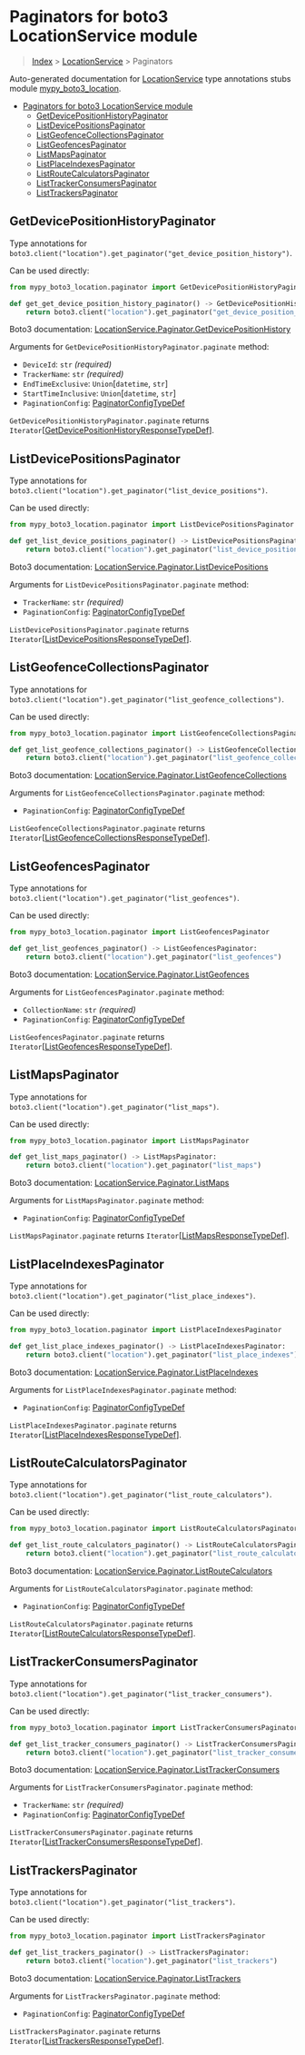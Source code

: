 # Paginators for boto3 LocationService module

> [Index](..) > [LocationService](.) > Paginators

Auto-generated documentation for
[LocationService](https://boto3.amazonaws.com/v1/documentation/api/latest/reference/services/location.html#LocationService)
type annotations stubs module
[mypy_boto3_location](https://pypi.org/project/mypy-boto3-location/).

- [Paginators for boto3 LocationService module](#paginators-for-boto3-locationservice-module)
  - [GetDevicePositionHistoryPaginator](#getdevicepositionhistorypaginator)
  - [ListDevicePositionsPaginator](#listdevicepositionspaginator)
  - [ListGeofenceCollectionsPaginator](#listgeofencecollectionspaginator)
  - [ListGeofencesPaginator](#listgeofencespaginator)
  - [ListMapsPaginator](#listmapspaginator)
  - [ListPlaceIndexesPaginator](#listplaceindexespaginator)
  - [ListRouteCalculatorsPaginator](#listroutecalculatorspaginator)
  - [ListTrackerConsumersPaginator](#listtrackerconsumerspaginator)
  - [ListTrackersPaginator](#listtrackerspaginator)

## GetDevicePositionHistoryPaginator

Type annotations for
`boto3.client("location").get_paginator("get_device_position_history")`.

Can be used directly:

```python
from mypy_boto3_location.paginator import GetDevicePositionHistoryPaginator

def get_get_device_position_history_paginator() -> GetDevicePositionHistoryPaginator:
    return boto3.client("location").get_paginator("get_device_position_history")
```

Boto3 documentation:
[LocationService.Paginator.GetDevicePositionHistory](https://boto3.amazonaws.com/v1/documentation/api/latest/reference/services/location.html#LocationService.Paginator.GetDevicePositionHistory)

Arguments for `GetDevicePositionHistoryPaginator.paginate` method:

- `DeviceId`: `str` *(required)*
- `TrackerName`: `str` *(required)*
- `EndTimeExclusive`: `Union`\[`datetime`, `str`\]
- `StartTimeInclusive`: `Union`\[`datetime`, `str`\]
- `PaginationConfig`:
  [PaginatorConfigTypeDef](./type_defs.md#paginatorconfigtypedef)

`GetDevicePositionHistoryPaginator.paginate` returns
`Iterator`\[[GetDevicePositionHistoryResponseTypeDef](./type_defs.md#getdevicepositionhistoryresponsetypedef)\].

## ListDevicePositionsPaginator

Type annotations for
`boto3.client("location").get_paginator("list_device_positions")`.

Can be used directly:

```python
from mypy_boto3_location.paginator import ListDevicePositionsPaginator

def get_list_device_positions_paginator() -> ListDevicePositionsPaginator:
    return boto3.client("location").get_paginator("list_device_positions")
```

Boto3 documentation:
[LocationService.Paginator.ListDevicePositions](https://boto3.amazonaws.com/v1/documentation/api/latest/reference/services/location.html#LocationService.Paginator.ListDevicePositions)

Arguments for `ListDevicePositionsPaginator.paginate` method:

- `TrackerName`: `str` *(required)*
- `PaginationConfig`:
  [PaginatorConfigTypeDef](./type_defs.md#paginatorconfigtypedef)

`ListDevicePositionsPaginator.paginate` returns
`Iterator`\[[ListDevicePositionsResponseTypeDef](./type_defs.md#listdevicepositionsresponsetypedef)\].

## ListGeofenceCollectionsPaginator

Type annotations for
`boto3.client("location").get_paginator("list_geofence_collections")`.

Can be used directly:

```python
from mypy_boto3_location.paginator import ListGeofenceCollectionsPaginator

def get_list_geofence_collections_paginator() -> ListGeofenceCollectionsPaginator:
    return boto3.client("location").get_paginator("list_geofence_collections")
```

Boto3 documentation:
[LocationService.Paginator.ListGeofenceCollections](https://boto3.amazonaws.com/v1/documentation/api/latest/reference/services/location.html#LocationService.Paginator.ListGeofenceCollections)

Arguments for `ListGeofenceCollectionsPaginator.paginate` method:

- `PaginationConfig`:
  [PaginatorConfigTypeDef](./type_defs.md#paginatorconfigtypedef)

`ListGeofenceCollectionsPaginator.paginate` returns
`Iterator`\[[ListGeofenceCollectionsResponseTypeDef](./type_defs.md#listgeofencecollectionsresponsetypedef)\].

## ListGeofencesPaginator

Type annotations for
`boto3.client("location").get_paginator("list_geofences")`.

Can be used directly:

```python
from mypy_boto3_location.paginator import ListGeofencesPaginator

def get_list_geofences_paginator() -> ListGeofencesPaginator:
    return boto3.client("location").get_paginator("list_geofences")
```

Boto3 documentation:
[LocationService.Paginator.ListGeofences](https://boto3.amazonaws.com/v1/documentation/api/latest/reference/services/location.html#LocationService.Paginator.ListGeofences)

Arguments for `ListGeofencesPaginator.paginate` method:

- `CollectionName`: `str` *(required)*
- `PaginationConfig`:
  [PaginatorConfigTypeDef](./type_defs.md#paginatorconfigtypedef)

`ListGeofencesPaginator.paginate` returns
`Iterator`\[[ListGeofencesResponseTypeDef](./type_defs.md#listgeofencesresponsetypedef)\].

## ListMapsPaginator

Type annotations for `boto3.client("location").get_paginator("list_maps")`.

Can be used directly:

```python
from mypy_boto3_location.paginator import ListMapsPaginator

def get_list_maps_paginator() -> ListMapsPaginator:
    return boto3.client("location").get_paginator("list_maps")
```

Boto3 documentation:
[LocationService.Paginator.ListMaps](https://boto3.amazonaws.com/v1/documentation/api/latest/reference/services/location.html#LocationService.Paginator.ListMaps)

Arguments for `ListMapsPaginator.paginate` method:

- `PaginationConfig`:
  [PaginatorConfigTypeDef](./type_defs.md#paginatorconfigtypedef)

`ListMapsPaginator.paginate` returns
`Iterator`\[[ListMapsResponseTypeDef](./type_defs.md#listmapsresponsetypedef)\].

## ListPlaceIndexesPaginator

Type annotations for
`boto3.client("location").get_paginator("list_place_indexes")`.

Can be used directly:

```python
from mypy_boto3_location.paginator import ListPlaceIndexesPaginator

def get_list_place_indexes_paginator() -> ListPlaceIndexesPaginator:
    return boto3.client("location").get_paginator("list_place_indexes")
```

Boto3 documentation:
[LocationService.Paginator.ListPlaceIndexes](https://boto3.amazonaws.com/v1/documentation/api/latest/reference/services/location.html#LocationService.Paginator.ListPlaceIndexes)

Arguments for `ListPlaceIndexesPaginator.paginate` method:

- `PaginationConfig`:
  [PaginatorConfigTypeDef](./type_defs.md#paginatorconfigtypedef)

`ListPlaceIndexesPaginator.paginate` returns
`Iterator`\[[ListPlaceIndexesResponseTypeDef](./type_defs.md#listplaceindexesresponsetypedef)\].

## ListRouteCalculatorsPaginator

Type annotations for
`boto3.client("location").get_paginator("list_route_calculators")`.

Can be used directly:

```python
from mypy_boto3_location.paginator import ListRouteCalculatorsPaginator

def get_list_route_calculators_paginator() -> ListRouteCalculatorsPaginator:
    return boto3.client("location").get_paginator("list_route_calculators")
```

Boto3 documentation:
[LocationService.Paginator.ListRouteCalculators](https://boto3.amazonaws.com/v1/documentation/api/latest/reference/services/location.html#LocationService.Paginator.ListRouteCalculators)

Arguments for `ListRouteCalculatorsPaginator.paginate` method:

- `PaginationConfig`:
  [PaginatorConfigTypeDef](./type_defs.md#paginatorconfigtypedef)

`ListRouteCalculatorsPaginator.paginate` returns
`Iterator`\[[ListRouteCalculatorsResponseTypeDef](./type_defs.md#listroutecalculatorsresponsetypedef)\].

## ListTrackerConsumersPaginator

Type annotations for
`boto3.client("location").get_paginator("list_tracker_consumers")`.

Can be used directly:

```python
from mypy_boto3_location.paginator import ListTrackerConsumersPaginator

def get_list_tracker_consumers_paginator() -> ListTrackerConsumersPaginator:
    return boto3.client("location").get_paginator("list_tracker_consumers")
```

Boto3 documentation:
[LocationService.Paginator.ListTrackerConsumers](https://boto3.amazonaws.com/v1/documentation/api/latest/reference/services/location.html#LocationService.Paginator.ListTrackerConsumers)

Arguments for `ListTrackerConsumersPaginator.paginate` method:

- `TrackerName`: `str` *(required)*
- `PaginationConfig`:
  [PaginatorConfigTypeDef](./type_defs.md#paginatorconfigtypedef)

`ListTrackerConsumersPaginator.paginate` returns
`Iterator`\[[ListTrackerConsumersResponseTypeDef](./type_defs.md#listtrackerconsumersresponsetypedef)\].

## ListTrackersPaginator

Type annotations for `boto3.client("location").get_paginator("list_trackers")`.

Can be used directly:

```python
from mypy_boto3_location.paginator import ListTrackersPaginator

def get_list_trackers_paginator() -> ListTrackersPaginator:
    return boto3.client("location").get_paginator("list_trackers")
```

Boto3 documentation:
[LocationService.Paginator.ListTrackers](https://boto3.amazonaws.com/v1/documentation/api/latest/reference/services/location.html#LocationService.Paginator.ListTrackers)

Arguments for `ListTrackersPaginator.paginate` method:

- `PaginationConfig`:
  [PaginatorConfigTypeDef](./type_defs.md#paginatorconfigtypedef)

`ListTrackersPaginator.paginate` returns
`Iterator`\[[ListTrackersResponseTypeDef](./type_defs.md#listtrackersresponsetypedef)\].
